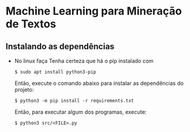 # Machine Learning para Mineração de Textos

## Instalando as dependências

- No linux faça
    Tenha certeza que há o pip instalado com
    ```
    $ sudo apt install python3-pip  
    ```
    Então, execute o comando abaixo para instalar as dependências do projeto:
    ```
    $ python3 -m pip install -r requirements.txt
    ```
    Então, para executar algum dos programas, execute:
    ```
    $ python3 src/<FILE>.py
    ```